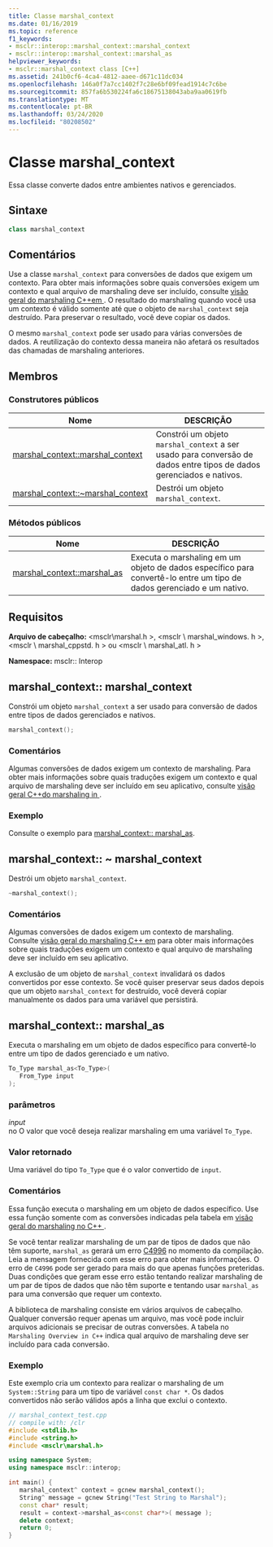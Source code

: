 ```yaml
---
title: Classe marshal_context
ms.date: 01/16/2019
ms.topic: reference
f1_keywords:
- msclr::interop::marshal_context::marshal_context
- msclr::interop::marshal_context::marshal_as
helpviewer_keywords:
- msclr::marshal_context class [C++]
ms.assetid: 241b0cf6-4ca4-4812-aaee-d671c11dc034
ms.openlocfilehash: 146a0f7a7cc1402f7c28e6bf09fead1914c7c6be
ms.sourcegitcommit: 857fa6b530224fa6c18675138043aba9aa0619fb
ms.translationtype: MT
ms.contentlocale: pt-BR
ms.lasthandoff: 03/24/2020
ms.locfileid: "80208502"
---
```

# <a name="marshal_context-class"></a>Classe marshal_context

Essa classe converte dados entre ambientes nativos e gerenciados.

## <a name="syntax"></a>Sintaxe

```cpp
class marshal_context
```

## <a name="remarks"></a>Comentários

Use a classe `marshal_context` para conversões de dados que exigem um contexto. Para obter mais informações sobre quais conversões exigem um contexto e qual arquivo de marshaling deve ser incluído, consulte [visão geral do marshaling C++em ](../dotnet/overview-of-marshaling-in-cpp.md). O resultado do marshaling quando você usa um contexto é válido somente até que o objeto de `marshal_context` seja destruído. Para preservar o resultado, você deve copiar os dados.

O mesmo `marshal_context` pode ser usado para várias conversões de dados. A reutilização do contexto dessa maneira não afetará os resultados das chamadas de marshaling anteriores.

## <a name="members"></a>Membros

### <a name="public-constructors"></a>Construtores públicos

|Nome|DESCRIÇÃO|
|---------|-----------|
|[marshal_context::marshal_context](#marshal-context)|Constrói um objeto `marshal_context` a ser usado para conversão de dados entre tipos de dados gerenciados e nativos.|
|[marshal_context::~marshal_context](#tilde-marshal-context)|Destrói um objeto `marshal_context`.|

### <a name="public-methods"></a>Métodos públicos

|Nome|DESCRIÇÃO|
|---------|-----------|
|[marshal_context::marshal_as](#marshal-as)|Executa o marshaling em um objeto de dados específico para convertê-lo entre um tipo de dados gerenciado e um nativo.|

## <a name="requirements"></a>Requisitos

**Arquivo de cabeçalho:** \<msclr\marshal.h >, \<msclr \ marshal_windows. h >, \<msclr \ marshal_cppstd. h > ou \<msclr \ marshal_atl. h >

**Namespace:** msclr:: Interop

## <a name="marshal_contextmarshal_context"></a><a name="marshal-context"></a>marshal_context:: marshal_context

Constrói um objeto `marshal_context` a ser usado para conversão de dados entre tipos de dados gerenciados e nativos.

```cpp
marshal_context();
```

### <a name="remarks"></a>Comentários

Algumas conversões de dados exigem um contexto de marshaling. Para obter mais informações sobre quais traduções exigem um contexto e qual arquivo de marshaling deve ser incluído em seu aplicativo, consulte [visão geral C++do marshaling in ](../dotnet/overview-of-marshaling-in-cpp.md).

### <a name="example"></a>Exemplo

Consulte o exemplo para [marshal_context:: marshal_as](../dotnet/marshal-context-marshal-as.md).

## <a name="marshal_contextmarshal_context"></a><a name="tilde-marshal-context"></a>marshal_context:: ~ marshal_context

Destrói um objeto `marshal_context`.

```cpp
~marshal_context();
```

### <a name="remarks"></a>Comentários

Algumas conversões de dados exigem um contexto de marshaling. Consulte [visão geral do marshaling C++ em](../dotnet/overview-of-marshaling-in-cpp.md) para obter mais informações sobre quais traduções exigem um contexto e qual arquivo de marshaling deve ser incluído em seu aplicativo.

A exclusão de um objeto de `marshal_context` invalidará os dados convertidos por esse contexto. Se você quiser preservar seus dados depois que um objeto `marshal_context` for destruído, você deverá copiar manualmente os dados para uma variável que persistirá.

## <a name="marshal_contextmarshal_as"></a><a name="marshal-as"></a>marshal_context:: marshal_as

Executa o marshaling em um objeto de dados específico para convertê-lo entre um tipo de dados gerenciado e um nativo.

```cpp
To_Type marshal_as<To_Type>(
   From_Type input
);
```

### <a name="parameters"></a>parâmetros

*input*<br/>
no O valor que você deseja realizar marshaling em uma variável `To_Type`.

### <a name="return-value"></a>Valor retornado

Uma variável do tipo `To_Type` que é o valor convertido de `input`.

### <a name="remarks"></a>Comentários

Essa função executa o marshaling em um objeto de dados específico. Use essa função somente com as conversões indicadas pela tabela em [visão geral do marshaling no C++ ](../dotnet/overview-of-marshaling-in-cpp.md).

Se você tentar realizar marshaling de um par de tipos de dados que não têm suporte, `marshal_as` gerará um erro [C4996](../error-messages/compiler-warnings/compiler-warning-level-3-c4996.md) no momento da compilação. Leia a mensagem fornecida com esse erro para obter mais informações. O erro de `C4996` pode ser gerado para mais do que apenas funções preteridas. Duas condições que geram esse erro estão tentando realizar marshaling de um par de tipos de dados que não têm suporte e tentando usar `marshal_as` para uma conversão que requer um contexto.

A biblioteca de marshaling consiste em vários arquivos de cabeçalho. Qualquer conversão requer apenas um arquivo, mas você pode incluir arquivos adicionais se precisar de outras conversões. A tabela no `Marshaling Overview in C++` indica qual arquivo de marshaling deve ser incluído para cada conversão.

### <a name="example"></a>Exemplo

Este exemplo cria um contexto para realizar o marshaling de um `System::String` para um tipo de variável `const char *`. Os dados convertidos não serão válidos após a linha que exclui o contexto.

```cpp
// marshal_context_test.cpp
// compile with: /clr
#include <stdlib.h>
#include <string.h>
#include <msclr\marshal.h>

using namespace System;
using namespace msclr::interop;

int main() {
   marshal_context^ context = gcnew marshal_context();
   String^ message = gcnew String("Test String to Marshal");
   const char* result;
   result = context->marshal_as<const char*>( message );
   delete context;
   return 0;
}
```
